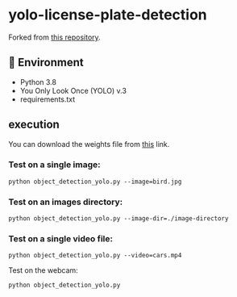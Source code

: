 # yolo-license-plate-detection

Forked from [this repository](https://github.com/alitourani/yolo-license-plate-detection).

## 🔨 Environment

- Python 3.8
- You Only Look Once (YOLO) v.3
- requirements.txt

## execution

You can download the weights file from [this](https://drive.google.com/file/d/1vXjIoRWY0aIpYfhj3TnPUGdmJoHnWaOc/ "this") link.

### Test on a single image:

```
python object_detection_yolo.py --image=bird.jpg
```

### Test on an images directory:

```
python object_detection_yolo.py --image-dir=./image-directory
```

### Test on a single video file:

```
python object_detection_yolo.py --video=cars.mp4
```

Test on the webcam:

```
python object_detection_yolo.py
```

